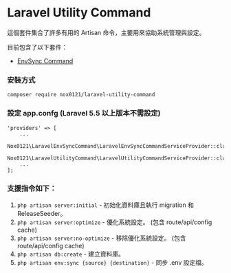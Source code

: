 # Laravel Utility Command

這個套件集合了許多有用的 Artisan 命令，主要用來協助系統管理與設定。

目前包含了以下套件：

* [EnvSync Command](https://github.com/nox0121/laravel-env-sync-command)

### 安裝方式

`composer require nox0121/laravel-utility-command`

### 設定 app.confg (Laravel 5.5 以上版本不需設定)

	'providers' => [
	    ...
	    Nox0121\LaravelEnvSyncCommand\LaravelEnvSyncCommandServiceProvider::class,
	    Nox0121\LaravelUtilityCommand\LaravelUtilityCommandServiceProvider::class,
	    ...
	];

### 支援指令如下：

1. `php artisan server:initial` - 初始化資料庫且執行 migration 和 ReleaseSeeder。
2. `php artisan server:optimize` - 優化系統設定。 (包含 route/api/config cache)
3. `php artisan server:no-optimize` - 移除優化系統設定。 (包含 route/api/config cache)
4. `php artisan db:create` - 建立資料庫。
5. `php artisan env:sync {source} {destination}` - 同步 .env 設定檔。
